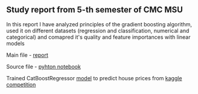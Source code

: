 ## Study report from 5-th semester of CMC MSU

In this report I have analyzed principles of the gradient boosting algorithm, used it on different datasets (regression and classification, numerical and categorical) and comapred it's quality and feature importances with linear models 

Main file - [report](./Gradient_boosting_report.pdf)

Source file - [pyhton notebook](./gradient_boosting.ipynb)

Trained CatBoostRegressor [model](./house_prices) to predict house prices from [kaggle competition](https://www.kaggle.com/c/house-prices-advanced-regression-techniques) 
